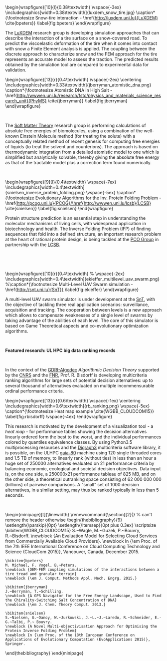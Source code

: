 
\begin{wrapfigure}[10]{l}{0.38\textwidth}
  \vspace{-3ex}
  \includegraphics[width=0.38\textwidth]{luxdem_snow_tire.jpg}
  \caption*{\footnotesize Snow-tire interaction - \href{http://luxdem.uni.lu}{LuXDEM} \cite{bpeters}}
  \label{fig:bpeters}
\end{wrapfigure}

The [LuXDEM](http://luxdem.uni.lu) research group is developing simulation approaches that can describe the interaction of a tire surface on a snow-covered road. To predict the viscoelastic deformation of the tire when it comes into contact with snow a Finite Element analysis is applied. The coupling between the discrete approach to characterize snow and the FEM approach for the tire represents an accurate model to assess the traction. The predicted results obtained by the simulation tool are compared to experimental data for validation.

\begin{wrapfigure}[13]{r}{0.4\textwidth}
  \vspace{-2ex}
  \centering \includegraphics[width=0.33\textwidth]{jberryman_atomistic_dna.png}
  \caption*{\footnotesize Atomistic DNA in High Salt - \href{http://wwwen.uni.lu/research/fstc/physics_and_materials_science_research_unit}{PhyMS} \cite{jberryman}}
  \label{fig:jberryman}
\end{wrapfigure}

&nbsp;

The [Soft Matter Theory](http://softmattertheory.uni.lu) research group is performing calculations of absolute free energies of biomolecules, using a combination of the well-known Einstein Molecule method (for treating the solute) with a conceptually related method of recent genesis for computing free energies of liquids (to treat the solvent and counterions). The approach is based on thermodynamic integration from a detailed atomistic model to one which is simplified but analytically solvable, thereby giving the absolute free energy as that of the tractable model plus a correction term found numerically.

&nbsp;

\begin{wrapfigure}[9]{l}{0.4\textwidth}
  \vspace{-7ex}
  \includegraphics[width=0.4\textwidth]{snielsen_inverse_protein_folding.png}
  \vspace{-5ex}
  \caption*{\footnotesize Evolutionary Algorithms for the Inv. Protein Folding Problem - \href{http://pcog.uni.lu}{PCOG}/\href{http://wwwen.uni.lu/lcsb}{LCSB} \cite{snielsen}}
  \label{fig:snielsen}
\end{wrapfigure}

Protein structure prediction is an essential step in understanding the molecular mechanisms of living cells, with widespread application in biotechnology and health.
The Inverse Folding Problem (IFP) of finding sequences that fold into a defined structure, an important research problem at the heart of rational protein design, is being tackled at the [PCO Group](http://pcog.uni.lu) in partnership with the [LCSB]({http://wwwen.uni.lu/lcsb).

&nbsp;

&nbsp;

\begin{wrapfigure}[10]{r}{0.4\textwidth}
  % \vspace{-2ex}
  \includegraphics[width=0.4\textwidth]{ekieffer_multilevel_uav_swarm.png}
  %\caption*{\footnotesize Multi-Level UAV Swarm simulation - \href{http://snt.uni.lu}{SnT}}
  \label{fig:ekieffer}
\end{wrapfigure}

A multi-level UAV swarm simulator is under development at the [SnT](http://snt.uni.lu), with the objective of tackling three real application scenarios: surveillance, acquisition and tracking. The cooperation between levels is a new approach which allows to compensate weaknesses of a single level of swarms by taking advantage of the abilities of each level. The core of this simulator is based on Game Theoretical aspects and co-evolutionary optimization algorithms.

&nbsp;


__Featured research: UL HPC big data ranking records__  

&nbsp;

In the context of the [GDRI-Algodec](http://www.algodec.org) _Algorithmic Decision Theory_ supported by the [CNRS](http://www.cnrs.fr) and the [FNR](http://www.fnr.lu), Prof. R. Bisdorff is developing multicriteria ranking algorithms for large sets of potential decision alternatives: up to several thousand of alternatives evaluated on multiple incommensurable ordinal performance criteria.

\begin{wrapfigure}[13]{r}{0.6\textwidth}
    \vspace{-1ex}
    \centering \includegraphics[width=0.6\textwidth]{rb_ranking.png}
    \vspace{-5ex}
    \caption*{\footnotesize Heat map example \cite{WGBB_CLOUDCOM15}}
    \label{fig:rbisdorff}
    \vspace{-4ex}
\end{wrapfigure}
	
This research is motivated by the development of a visualization tool - a *heat map* - for performance tables showing the decision alternatives linearly ordered form the best to the worst, and the individual performances colored by quantiles equivalence classes.
By using Python3.5 multiprocessing resources and the [Digraph3](http://leopold-loewenheim.uni.lu/docDigraph3/tutorial.html) multicriteria software library, it is possible, on the ULHPC [gaia-80](https://hpc.uni.lu/systems/gaia/#computing-capacity) machine using 120 single threaded cores and 1.5 TB of memory, to linearly rank (without ties) in less than an hour a huge set of 250000 alternatives evaluated on 21 performance criteria by balancing economic, ecological and societal decision objectives. Data input is, on the one side, a 250000x21 performance tableau of 825 MB, and on the other side, a theoretical outranking space consisting of 62 000 000 000 (billions) of pairwise comparisons. A "small" set of 1000 decision alternatives, in a similar setting, may thus be ranked typically in less than 5 seconds.

&nbsp;

\begin{minipage}[t]{\linewidth}
\renewcommand{\section}[2]{}  % can't remove the header otherwise
\begin{thebibliography}{9}
    \setlength{\parskip}{0pt}
    \setlength{\itemsep}{0pt plus 0.3ex}
    \scriptsize
    \bibitem{WGBB_CLOUDCOM15}
    S.~Wagle, M.~Guzek, P.~Bouvry, R.~Bisdorff.
    \newblock {An Evaluation Model for Selecting Cloud Services from Commercially Available Cloud Providers}.
    \newblock In {\em Proc. of the 7th IEEE International Conference on Cloud Computing Technology and Science (CloudCom 2015)}, Vancouver, Canada, December 2015.

    \bibitem{bpeters}
    M. Michael, F. Vogel, B.~Peters.
    \newblock {DEM-FEM coupling simulations of the interactions between a tire tread and granular terrain}
    \newblock {\em J. Comput. Methods Appl. Mech. Engrg. 2015.}

    \bibitem{jberryman}
    J.~Berryman, T.~Schilling.
    \newblock {A GPS Navigator for the Free Energy Landscape, Used to Find the Chirality-Switching Salt Concentration of DNA}
    \newblock {\em J. Chem. Theory Comput. 2013.}

    \bibitem{snielsen}
    S.~Nielsen, G.~Danoy, W.~Jurkowski, J.~L.~J.~Laredo, R.~Schneider, E.-G.~Talbi, P.~ Bouvry.
    \newblock {A Novel Multi-objectivisation Approach for Optimising the Protein Inverse Folding Problem}
    \newblock In {\em Proc. of the 18th European Conference on Applications of Evolutionary Computation (EvoApplications 2015)}, Springer.

\end{thebibliography}
\end{minipage}
